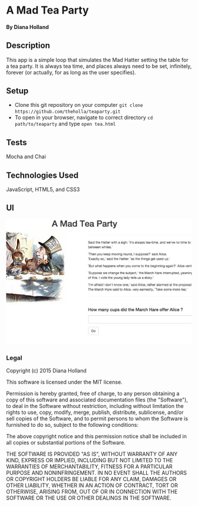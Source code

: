 # A Mad Tea Party

#### By Diana Holland

## Description

This app is a simple loop that simulates the Mad Hatter setting the table for a tea party. It is always tea time, and places always need to be set, infinitely, forever (or actually, for as long as the user specifies).

## Setup

* Clone this git repository on your computer ```git clone  https://github.com/theholla/teaparty.git```
* To open in your browser, navigate to correct directory ```cd path/to/teaparty``` and type ```open tea.html```

## Tests

Mocha and Chai

## Technologies Used

JavaScript, HTML5, and CSS3

## UI

<img src="/img/ui.png">

### Legal

Copyright (c) 2015 Diana Holland

This software is licensed under the MIT license.

Permission is hereby granted, free of charge, to any person obtaining a copy
of this software and associated documentation files (the "Software"), to deal
in the Software without restriction, including without limitation the rights
to use, copy, modify, merge, publish, distribute, sublicense, and/or sell
copies of the Software, and to permit persons to whom the Software is
furnished to do so, subject to the following conditions:

The above copyright notice and this permission notice shall be included in
all copies or substantial portions of the Software.

THE SOFTWARE IS PROVIDED "AS IS", WITHOUT WARRANTY OF ANY KIND, EXPRESS OR
IMPLIED, INCLUDING BUT NOT LIMITED TO THE WARRANTIES OF MERCHANTABILITY,
FITNESS FOR A PARTICULAR PURPOSE AND NONINFRINGEMENT. IN NO EVENT SHALL THE
AUTHORS OR COPYRIGHT HOLDERS BE LIABLE FOR ANY CLAIM, DAMAGES OR OTHER
LIABILITY, WHETHER IN AN ACTION OF CONTRACT, TORT OR OTHERWISE, ARISING FROM,
OUT OF OR IN CONNECTION WITH THE SOFTWARE OR THE USE OR OTHER DEALINGS IN
THE SOFTWARE.
